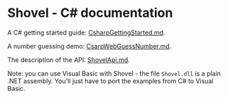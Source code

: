 <!-- -*- markdown -*- -->

# Shovel - C# documentation

A C# getting started guide:
[CsharpGettingStarted.md](CsharpGettingStarted.md).

A number guessing demo: [CsarpWebGuessNumber.md](CsharpWebGuessNumber.md).

The description of the API: [ShovelApi.md](ShovelApi.md).

Note: you can use Visual Basic with Shovel - the file `Shovel.dll` is
a plain .NET assembly. You'll just have to port the examples from C#
to Visual Basic.
